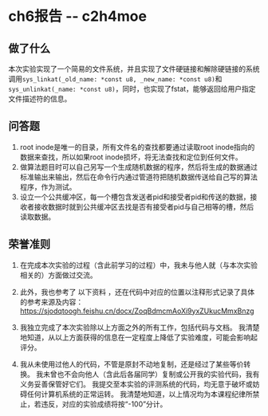 # ch6报告 -- c2h4moe
## 做了什么
本次实验实现了一个简易的文件系统，并且实现了文件硬链接和解除硬链接的系统调用`sys_linkat(_old_name: *const u8, _new_name: *const u8)`和`sys_unlinkat(_name: *const u8)`，同时，也实现了fstat，能够返回给用户指定文件描述符的信息。

## 问答题
1. root inode是唯一的目录，所有文件名的查找都要通过读取root inode指向的数据来查找，所以如果root inode损坏，将无法查找和定位到任何文件。
2. 做算法题目时可以自己另写一个生成随机数据的程序，然后将生成的数据通过标准输出来输出，然后在命令行内通过管道符把随机数据传送给自己写的算法程序，作为测试。
3. 设立一个公共缓冲区，每一个槽包含发送者pid和接受者pid和传送的数据，接收者接收数据时就到公共缓冲区去找是否有接受者pid与自己相等的槽，然后读取数据。

## 荣誉准则
1. 在完成本次实验的过程（含此前学习的过程）中，我未与他人就（与本次实验相关的）方面做过交流。


2. 此外，我也参考了 以下资料 ，还在代码中对应的位置以注释形式记录了具体的参考来源及内容：
https://sjodqtoogh.feishu.cn/docx/ZoqBdmcmAoXi9yxZUkucMmxBnzg

3. 我独立完成了本次实验除以上方面之外的所有工作，包括代码与文档。 我清楚地知道，从以上方面获得的信息在一定程度上降低了实验难度，可能会影响起评分。

4. 我从未使用过他人的代码，不管是原封不动地复制，还是经过了某些等价转换。 我未曾也不会向他人（含此后各届同学）复制或公开我的实验代码，我有义务妥善保管好它们。 我提交至本实验的评测系统的代码，均无意于破坏或妨碍任何计算机系统的正常运转。 我清楚地知道，以上情况均为本课程纪律所禁止，若违反，对应的实验成绩将按“-100”分计。